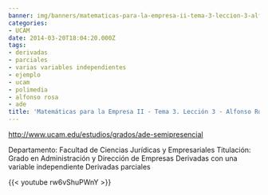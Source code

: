 ```yaml
---
banner: img/banners/matematicas-para-la-empresa-ii-tema-3-leccion-3-alfonso-rosa.jpg
categories:
- UCAM
date: 2014-03-20T18:04:20.000Z
tags:
- derivadas
- parciales
- varias variables independientes
- ejemplo
- ucam
- polimedia
- alfonso rosa
- ade
title: 'Matemáticas para la Empresa II - Tema 3. Lección 3 - Alfonso Rosa'
---
```


http://www.ucam.edu/estudios/grados/ade-semipresencial

Departamento: Facultad de Ciencias Jurídicas y Empresariales
Titulación: Grado en Administración y Dirección de Empresas
Derivadas con una variable independiente
Derivadas parciales

{{< youtube rw6vShuPWnY >}}
